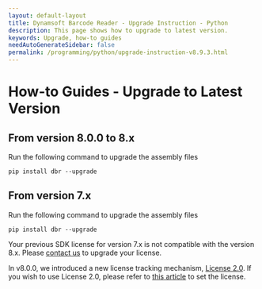 ```yaml
---
layout: default-layout
title: Dynamsoft Barcode Reader - Upgrade Instruction - Python
description: This page shows how to upgrade to latest version.
keywords: Upgrade, how-to guides
needAutoGenerateSidebar: false
permalink: /programming/python/upgrade-instruction-v8.9.3.html
---
```



# How-to Guides - Upgrade to Latest Version     

## From version 8.0.0 to 8.x
Run the following command to upgrade the assembly files
```
pip install dbr --upgrade
```

## From version 7.x
Run the following command to upgrade the assembly files
```
pip install dbr --upgrade
```

Your previous SDK license for version 7.x is not compatible with the version 8.x. Please [contact us](https://www.dynamsoft.com/Company/Contact.aspx) to upgrade your license.

In v8.0.0, we introduced a new license tracking mechanism, <a href="https://www.dynamsoft.com/license-server/docs/about/index.html" target="_blank">License 2.0</a>. If you wish to use License 2.0, please refer to [this article](../../license-activation/set-full-license.md) to set the license.
